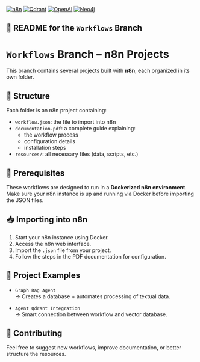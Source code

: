 [![n8n](https://img.shields.io/badge/n8n-Workflow-FF6D6D?style=flat-square&logo=n8n)](https://n8n.io/)
[![Qdrant](https://img.shields.io/badge/Qdrant-Vector%20DB-DC382C?style=flat-square&logo=qdrant)](https://qdrant.tech/)
[![OpenAI](https://img.shields.io/badge/OpenAI-GPT--4o%20mini-412991?style=flat-square&logo=openai)](https://openai.com/)
[![Neo4j](https://img.shields.io/badge/Neo4j-Graph%20DB-008CC1?style=flat-square&logo=neo4j)](https://neo4j.com/)
## 📁 README for the `Workflows` Branch

# `Workflows` Branch – n8n Projects

This branch contains several projects built with **n8n**, each organized in its own folder.

## 📂 Structure

Each folder is an n8n project containing:
- `workflow.json`: the file to import into n8n
- `documentation.pdf`: a complete guide explaining:
  - the workflow process
  - configuration details
  - installation steps
- `resources/`: all necessary files (data, scripts, etc.)

## 🐳 Prerequisites

These workflows are designed to run in a **Dockerized n8n environment**. Make sure your n8n instance is up and running via Docker before importing the JSON files.

## 📥 Importing into n8n

1. Start your n8n instance using Docker.  
2. Access the n8n web interface.  
3. Import the `.json` file from your project.  
4. Follow the steps in the PDF documentation for configuration.

## 🧠 Project Examples

- `Graph Rag Agent`  
  → Creates a database + automates processing of textual data.

- `Agent Qdrant Integration`  
  → Smart connection between workflow and vector database.

## 📝 Contributing

Feel free to suggest new workflows, improve documentation, or better structure the resources.
